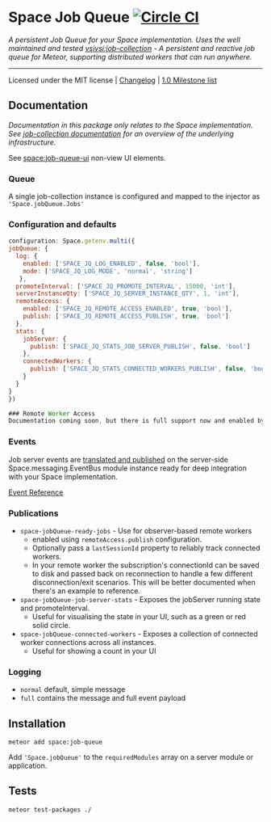 # Space Job Queue [![Circle CI](https://circleci.com/gh/meteor-space/job-queue.svg?style=svg)](https://circleci.com/gh/meteor-space/job-queue)

_A persistent Job Queue for your Space implementation. Uses the well maintained and tested [vsivsi:job-collection](https://github.com/vsivsi/meteor-job-collection) - A persistent and reactive job queue for Meteor, supporting distributed workers that can run anywhere._
___

Licensed under the MIT license | [Changelog](CHANGELOG.md) | [1.0 Milestone list](https://github.com/meteor-space/job-queue/milestones/1.0.0)

## Documentation
_Documentation in this package only relates to the Space implementation. See [job-collection documentation](https://github.com/vsivsi/meteor-job-collection/blob/master/README.md)
 for an overview of the underlying infrastructure._
 
 See [space:job-queue-ui](https://github.com/meteor-space/job-queue-ui) non-view UI elements.

### Queue
A single job-collection instance is configured and mapped to the injector
 as `'Space.jobQueue.Jobs'`
   
### Configuration and defaults
 ``` javascript
configuration: Space.getenv.multi({
 jobQueue: {
   log: {
     enabled: ['SPACE_JQ_LOG_ENABLED', false, 'bool'],
     mode: ['SPACE_JQ_LOG_MODE', 'normal', 'string']
    },
   promoteInterval: ['SPACE_JQ_PROMOTE_INTERVAL', 15000, 'int'],
   serverInstanceQty: ['SPACE_JQ_SERVER_INSTANCE_QTY', 1, 'int'],
   remoteAccess: {
     enabled: ['SPACE_JQ_REMOTE_ACCESS_ENABLED', true, 'bool'],
     publish: ['SPACE_JQ_REMOTE_ACCESS_PUBLISH', true, 'bool']
   },
   stats: {
     jobServer: {
       publish: ['SPACE_JQ_STATS_JOB_SERVER_PUBLISH', false, 'bool']
     },
     connectedWorkers: {
       publish: ['SPACE_JQ_STATS_CONNECTED_WORKERS_PUBLISH', false, 'bool']
     }
   }
 }
})

### Remote Worker Access
Documentation coming soon, but there is full support now and enabled by default

 ```
### Events
Job server events are [translated and published](source/server/event-publisher.js)
 on the server-side Space.messaging.EventBus module instance ready for
  deep integration with your Space implementation.
  
[Event Reference](source/server/events.js)
 
### Publications
 - `space-jobQueue-ready-jobs` - Use for observer-based remote workers
   - enabled using `remoteAccess.publish` configuration.
   - Optionally pass a `lastSessionId` property to reliably track connected workers.
   - In your remote worker the subscription's connectionId can be saved to disk 
   and passed back on reconnection to handle a few different disconnection/exit
    scenarios. This will be better documented when there's an example to reference.
 - `space-jobQueue-job-server-stats` - Exposes the jobServer running state and promoteInterval.
   - Useful for visualising the state in your UI, such as a green or red solid circle.
 - `space-jobQueue-connected-workers` - Exposes a collection of connected worker 
   connections across all instances.
   - Useful for showing a count in your UI 
 
### Logging
  - `normal` default, simple message
  - `full` contains the message and full event payload

## Installation
```
meteor add space:job-queue
```
Add `'Space.jobQueue'` to the `requiredModules` array on a server module or application.

## Tests
```
meteor test-packages ./
```